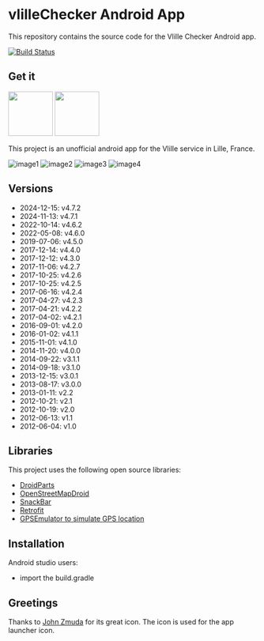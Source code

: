 # vlilleChecker  Android App

This repository contains the source code for the Vlille Checker Android app.

[![Build Status](https://travis-ci.org/ojacquemart/vlilleChecker.svg?branch=master)](https://travis-ci.org/ojacquemart/vlilleChecker)

## Get it

[<img src="https://play.google.com/intl/en_us/badges/images/generic/en-play-badge.png" height=90>](https://play.google.com/store/apps/details?id=com.vlille.checker)
[<img src="https://f-droid.org/badge/get-it-on.png" height=90>](https://f-droid.org/repository/browse/?fdid=com.vlille.checker)

This project is an unofficial android app for the Vlille service in Lille, France.

![image1](https://lh6.ggpht.com/g7NMrd6HI8HtnuTHgHapi8n-brMAcNMJxWcrMrdPjXT51u-0WtGZaVbC0blTpLN3yik=h310-rw)
![image2](https://lh4.ggpht.com/xDTBkRgsBuUDNzOPI1dReAZZez7NW4rALhI8MAo6YzFEVQXGZUyl3i6KN1ct3IHhr_Q=h310-rw)
![image3](https://lh4.ggpht.com/88KJADq-G7lv9q9O6zvhfcFEbAlANc7oqOEW2vC2rNoRyqyItw8grNCqPwufLicD5w=h310-rw)
![image4](https://lh6.ggpht.com/QfXTlqCccKGuM41aKq8zb4VXiWQsqQ4l_OB7zREWUSuqYfw1mjuGnqOpDNa6gDZSPQ=h310-rw)

## Versions
* 2024-12-15: v4.7.2
* 2024-11-13: v4.7.1
* 2022-10-14: v4.6.2
* 2022-05-08: v4.6.0
* 2019-07-06: v4.5.0
* 2017-12-14: v4.4.0
* 2017-12-12: v4.3.0
* 2017-11-06: v4.2.7
* 2017-10-25: v4.2.6
* 2017-10-25: v4.2.5
* 2017-06-16: v4.2.4
* 2017-04-27: v4.2.3
* 2017-04-21: v4.2.2
* 2017-04-02: v4.2.1
* 2016-09-01: v4.2.0
* 2016-01-02: v4.1.1
* 2015-11-01: v4.1.0
* 2014-11-20: v4.0.0
* 2014-09-22: v3.1.1
* 2014-09-18: v3.1.0
* 2013-12-15: v3.0.1
* 2013-08-17: v3.0.0
* 2013-01-11: v2.2
* 2012-10-21: v2.1
* 2012-10-19: v2.0
* 2012-06-13: v1.1
* 2012-06-04: v1.0

## Libraries

This project uses the following open source libraries:

* [DroidParts](https://github.com/yanchenko/droidparts)
* [OpenStreetMapDroid](http://code.google.com/p/osmdroid/)
* [SnackBar](https://github.com/MrEngineer13/SnackBar)
* [Retrofit](https://github.com/square/retrofit)
* [GPSEmulator to simulate GPS location](http://code.google.com/p/android-gps-emulator/)

## Installation

Android studio users:

* import the build.gradle

## Greetings

Thanks to [John Zmuda](http://thenounproject.com/rzmota/) for its great icon. The icon is used for the app launcher icon.
